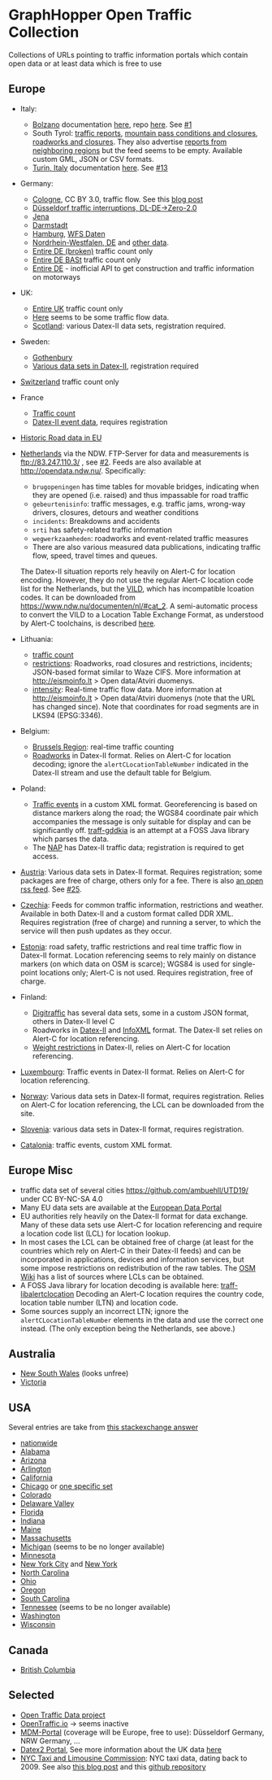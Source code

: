 # GraphHopper Open Traffic Collection

Collections of URLs pointing to traffic information portals which contain open data or at least data which is free to use

## Europe

* Italy:
  * [Bolzano](http://traffic.bz.it/) documentation [here](http://ipchannels.integreen-life.bz.it/doc/), repo [here](https://github.com/tis-innovation-park/BZtraffic). See [#1](https://github.com/graphhopper/open-traffic-collection/pull/1)
  * South Tyrol: [traffic reports](https://www.europeandataportal.eu/data/#/datasets/p_bz-webservices-southtyrolean-trafficreport-currentsituation), [mountain pass conditions and closures](https://www.europeandataportal.eu/data/#/datasets/p_bz-webservices-southtyrolean-trafficreport-mountainroadsandpasses), [roadworks and closures](https://www.europeandataportal.eu/data/#/datasets/p_bz-webservices-southtyrolean-trafficreport-works-closings). They also advertise [reports from neighboring regions](https://www.europeandataportal.eu/data/#/datasets/p_bz-webservices-southtyrolean-trafficreport-outofprovince) but the feed seems to be empty. Available custom GML, JSON or CSV formats.
  * [Turin, Italy](http://opendata.5t.torino.it/get_fdt) documentation [here](http://www.5t.torino.it/wp-content/uploads/2016/04/flussi_traffico_rt.pdf). See [#13](https://github.com/graphhopper/open-traffic-collection/issues/13)
* Germany:
  * [Cologne](http://www.offenedaten-koeln.de/dataset/verkehrskalender-der-stadt-k%C3%B6ln), CC BY 3.0, traffic flow. See this [blog post](https://www.graphhopper.com/blog/2015/04/08/visualize-and-handle-traffic-information-with-graphhopper-in-real-time-for-cologne-germany-koln/)
  * [Düsseldorf traffic interruptions, DL-DE->Zero-2.0](https://opendata.duesseldorf.de/dataset/verkehrsmeldungen-mobilit%C3%A4tsdaten)
  * [Jena](https://opendata.jena.de/group/mobilitat)
  * [Darmstadt](https://darmstadt.ui-traffic.de/faces/TrafficData.xhtml)
  * [Hamburg](http://suche.transparenz.hamburg.de/dataset/geo-online-portal-hamburg), [WFS Daten](https://geodienste.hamburg.de/HH_WFS_Verkehr_opendata?REQUEST=GetCapabilities&SERVICE=WFS)
  * [Nordrhein-Westfalen, DE](https://open.nrw/dataset/verkehrszentrale-verkehrsinformationen-der-viz-nrw-fuer-nordrhein-westfalen-1476687235163) and [other data](https://open.nrw/dataset/verkehrszentrale-verkehrslage-los-1476688071631).
  * [Entire DE (broken)](https://www.mcloud.de/web/guest/suche/-/results/detail/verkehrsdatenautomatischedauerzhlstellen) traffic count only
  * [Entire DE BASt](https://www.bast.de/BASt_2017/DE/Verkehrstechnik/Fachthemen/v2-verkehrszaehlung/Daten/2017_1/Jawe2017.html?nn=1819490) traffic count only
  * [Entire DE](https://autobahn.api.bund.dev/) - inofficial API to get construction and traffic information on motorways
* UK:
  * [Entire UK](http://www.dft.gov.uk/traffic-counts/) traffic count only
  * [Here](https://data.gov.uk/dataset/dft-eng-srn-routes-journey-times) seems to be some traffic flow data.
  * [Scotland](https://trafficscotland.org/datex/): various Datex-II data sets, registration required.
* Sweden:
  * [Gothenbury](http://www.statistik.tkgbg.se/)
  * [Various data sets in Datex-II](https://www.trafikverket.se/tjanster/Oppna_data/oppna-data-vi-erbjuder/), registration required
* [Switzerland](https://www.astra.admin.ch/astra/en/home/dokumentation/verkehrsdaten.html) traffic count only
* France
  * [Traffic count](https://www.quandl.com/data/INSEE?keyword=traffic)
  * [Datex-II event data](http://diffusion-numerique.info-routiere.gouv.fr/acces-aux-donnees-evenementielles-datex-2-r13.html), requires registration
* [Historic Road data in EU](http://open-data.europa.eu/en/data/dataset/4t2lYOaJNRsEgDA37hrUgg)
* [Netherlands](http://83.247.110.3/ndwOpenAVG/Default.aspx) via the NDW. FTP-Server for data and measurements is ftp://83.247.110.3/ , see [#2](https://github.com/graphhopper/open-traffic-collection/issues/2). Feeds are also available at http://opendata.ndw.nu/. Specifically:
  * `brugopeningen` has time tables for movable bridges, indicating when they are opened (i.e. raised) and thus impassable for road traffic
  * `gebeurtenisinfo`: traffic messages, e.g. traffic jams, wrong-way drivers, closures, detours and weather conditions
  * `incidents`: Breakdowns and accidents
  * `srti` has safety-related traffic information
  * `wegwerkzaamheden`: roadworks and event-related traffic measures
  * There are also various measured data publications, indicating traffic flow, speed, travel times and queues.
  
  The Datex-II situation reports rely heavily on Alert-C for location encoding. However, they do not use the regular Alert-C location code list for the Netherlands, but the [VILD](https://docs.ndw.nu/en/sb/algemeen/specialisatie/VILD.html), which has incompatible lcoation codes. It can be downloaded from https://www.ndw.nu/documenten/nl/#cat_2. A semi-automatic process to convert the VILD to a Location Table Exchange Format, as understood by Alert-C toolchains, is described [here](https://gitlab.com/traffxml/vild2ltef).
 * Lithuania:
   * [traffic count](http://lakd.lrv.lt/lt/atviri-duomenys)
   * [restrictions](http://restrictions.eismoinfo.lt/): Roadworks, road closures and restrictions, incidents; JSON-based format similar to Waze CIFS. More information at http://eismoinfo.lt > Open data/Atviri duomenys.
   * [intensity](https://old.eismoinfo.lt/traffic-intensity-service): Real-time traffic flow data. More information at http://eismoinfo.lt > Open data/Atviri duomenys (note that the URL has changed since). Note that coordinates for road segments are in LKS94 (EPSG:3346).
* Belgium:
  * [Brussels Region](http://opendatastore.brussels/en/dataset/traffic-count): real-time traffic counting
  * [Roadworks](http://www.verkeerscentrum.be/uitwisseling/datex2full) in Datex-II format. Relies on Alert-C for location decoding; ignore the `alertCLocationTableNumber` indicated in the Datex-II stream and use the default table for Belgium.
* Poland:
  * [Traffic events](https://www.gddkia.gov.pl/dane/zima_html/utrdane.xml) in a custom XML format. Georeferencing is based on distance markers along the road; the WGS84 coordinate pair which accompanies the message is only suitable for display and can be significantly off. [traff-gddkia](https://gitlab.com/traffxml/traff-gddkia) is an attempt at a FOSS Java library which parses the data.
  * The [NAP](https://kpd.gddkia.gov.pl/) has Datex-II traffic data; registration is required to get access.
* [Austria](https://contentportal.asfinag.at/data): Various data sets in Datex-II format. Requires registration; some packages are free of charge, others only for a fee. There is also [an open rss feed](https://publiccontent.asfinag.at/rss/feed/de/trafficmessages). See [#25](https://github.com/graphhopper/open-traffic-collection/issues/25).
* [Czechia](http://registr.dopravniinfo.cz/en/): Feeds for common traffic information, restrictions and weather. Available in both Datex-II and a custom format called DDR XML. Requires registration (free of charge) and running a server, to which the service will then push updates as they occur.
* [Estonia](https://tarktee.mnt.ee/#/en/datex): road safety, traffic restrictions and real time traffic flow in Datex-II format. Location referencing seems to rely mainly on distance markers (on which data on OSM is scarce); WGS84 is used for single-point locations only; Alert-C is not used. Requires registration, free of charge.
* Finland:
  * [Digitraffic](https://www.digitraffic.fi/en/road-traffic/) has several data sets, some in a custom JSON format, others in Datex-II level C
  * Roadworks in [Datex-II](https://aineistot.vayla.fi/roadworks/roadworks_d2.xml) and [InfoXML](https://aineistot.vayla.fi/roadworks/roadworks_infoxml.xml) format. The Datex-II set relies on Alert-C for location referencing.
  * [Weight restrictions](https://aineistot.vayla.fi/painorajoitukset/painorajoitukset_d2.xml) in Datex-II, relies on Alert-C for location referencing.
* [Luxembourg](http://www.cita.lu/info_trafic/datex/situationrecord): Traffic events in Datex-II format. Relies on Alert-C for location referencing.
* [Norway](https://www.vegvesen.no/om+statens+vegvesen/om+organisasjonen/apne-data/Datex/publikasjoner): Various data sets in Datex-II format, requires registration. Relies on Alert-C for location referencing, the LCL can be downloaded from the site.
* [Slovenia](https://www.promet.si/portal/en/etd.aspx): various data sets in Datex-II format, requires registration.
* [Catalonia](http://www.gencat.cat/transit/opendata/incidenciesGML.xml): traffic events, custom XML format.

## Europe Misc

* traffic data set of several cities https://github.com/ambuehll/UTD19/ under CC BY-NC-SA 4.0
* Many EU data sets are available at the [European Data Portal](http://www.europeandataportal.eu/data/en/group/transport?q=traffic)
* EU authorities rely heavily on the Datex-II format for data exchange. Many of these data sets use Alert-C for location referencing and require a location code list (LCL) for location lookup.
* In most cases the LCL can be obtained free of charge (at least for the countries which rely on Alert-C in their Datex-II feeds) and can be incorporated in applications, devices and information services, but some impose restrictions on redistribution of the raw tables. The [OSM Wiki](https://wiki.openstreetmap.org/wiki/TMC#Available_datasets) has a list of sources where LCLs can be obtained.
* A FOSS Java library for location decoding is available here: [traff-libalertclocation](https://gitlab.com/traffxml/traff-libalertclocation) Decoding an Alert-C location requires the country code, location table number (LTN) and location code.
* Some sources supply an incorrect LTN; ignore the `alertCLocationTableNumber` elements in the data and use the correct one instead. (The only exception being the Netherlands, see above.)

## Australia

 * [New South Wales](http://www.rms.nsw.gov.au/about/access-to-information/access-to-data.html) (looks unfree)
 * [Victoria](http://api.vicroads.vic.gov.au/)

## USA

Several entries are take from [this stackexchange answer](http://opendata.stackexchange.com/a/1772/12662)

* [nationwide](http://www.fhwa.dot.gov/policyinformation/travel_monitoring/tvt.cfm)
* [Alabama](https://www.dot.state.al.us/maweb/trafficMonitoring/trafficMonitoring.html)
* [Arizona](http://www.azdot.gov/planning/DataandAnalysis)
* [Arlington](http://www.arlingtonva.us/Departments/EnvironmentalServices/dot/traffic/counts/EnvironmentalServicesCounts.aspx)
* [California](http://traffic-counts.dot.ca.gov/)
* [Chicago](https://data.cityofchicago.org/browse?tags=traffic) or [one specific set](https://data.cityofchicago.org/Transportation/Average-Daily-Traffic-Counts/pfsx-4n4m)
* [Colorado](http://dtdapps.coloradodot.info/otis)
* [Delaware Valley](http://www.dvrpc.org/webmaps/trafficcounts/)
* [Florida](http://www.dot.state.fl.us/planning/statistics/trafficdata/)
* [Indiana](http://www.in.gov/indot/2720.htm)
* [Maine](http://www.maine.gov/mdot/traffic/ytc/)
* [Massachusetts](http://www.massdot.state.ma.us/highway/TrafficVolumeCounts.aspx)
* [Michigan](http://www.michigan.gov/mdot/0,4616,7-151-9615---,00.html) (seems to be no longer available)
* [Minnesota](http://www.dot.state.mn.us/traffic/data/)
* [New York City](https://data.cityofnewyork.us/Transportation/Real-Time-Traffic-Speed-Data/xsat-x5sa) and [New York](https://www.dot.ny.gov/highway-data-services)
* [North Carolina](http://www.ncdot.gov/projects/trafficsurvey/)
* [Ohio](http://www.dot.state.oh.us/Divisions/Planning/TechServ/traffic/Pages/Traffic-Count-Reports-and-Maps.aspx)
* [Oregon](http://www.oregon.gov/ODOT/td/tdata/Pages/tsm/tvt.aspx)
* [South Carolina](http://www.scdot.org/getting/trafficcounts.aspx)
* [Tennessee](http://www.tdot.state.tn.us/projectplanning/adt.asp) (seems to be no longer available)
* [Washington](http://www.wsdot.wa.gov/mapsdata/travel/annualtrafficreport.htm)
* [Wisconsin](http://wisconsindot.gov/Pages/projects/data-plan/traf-counts/default.aspx)
 
## Canada

* [British Columbia](http://www.th.gov.bc.ca/trafficData/)

## Selected

* [Open Traffic Data project](http://www.worldbank.org/en/news/feature/2016/12/19/open-traffic-data-to-revolutionize-transport)
* [OpenTraffic.io](http://opentraffic.io/) -> seems inactive
* [MDM-Portal](http://www.mdm-portal.de/) (coverage will be Europe, free to use): Düsseldorf Germany, NRW Germany, ...
* [Datex2 Portal](http://www.datex2.eu/datex-node/), See more information about the UK data [here](http://dalelane.co.uk/blog/?p=1450)
* [NYC Taxi and Limousine Commission](http://www.nyc.gov/html/tlc/html/about/trip_record_data.shtml): NYC taxi data, dating back to 2009. See also [this blog post](http://toddwschneider.com/posts/analyzing-1-1-billion-nyc-taxi-and-uber-trips-with-a-vengeance/) and this [github repository](https://github.com/toddwschneider/nyc-taxi-data)
